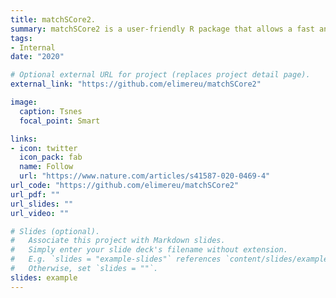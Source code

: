 ```yaml
---
title: matchSCore2.
summary: matchSCore2 is a user-friendly R package that allows a fast and robust annotation of cell identity by using a reference dataset.
tags:
- Internal
date: "2020"

# Optional external URL for project (replaces project detail page).
external_link: "https://github.com/elimereu/matchSCore2"

image:
  caption: Tsnes
  focal_point: Smart

links:
- icon: twitter
  icon_pack: fab
  name: Follow
  url: "https://www.nature.com/articles/s41587-020-0469-4"
url_code: "https://github.com/elimereu/matchSCore2"
url_pdf: ""
url_slides: ""
url_video: ""

# Slides (optional).
#   Associate this project with Markdown slides.
#   Simply enter your slide deck's filename without extension.
#   E.g. `slides = "example-slides"` references `content/slides/example-slides.md`.
#   Otherwise, set `slides = ""`.
slides: example
---
```


